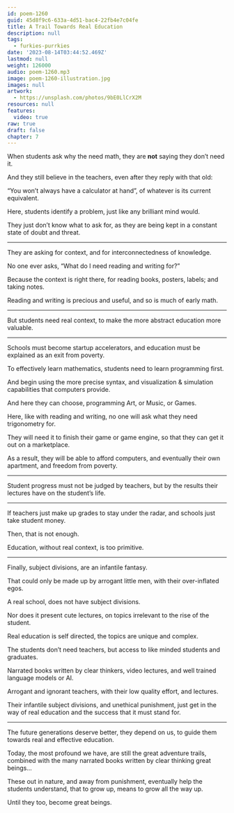 ```yaml
---
id: poem-1260
guid: 45d8f9c6-633a-4d51-bac4-22fb4e7c04fe
title: A Trail Towards Real Education
description: null
tags:
  - furkies-purrkies
date: '2023-08-14T03:44:52.469Z'
lastmod: null
weight: 126000
audio: poem-1260.mp3
image: poem-1260-illustration.jpg
images: null
artwork:
  - https://unsplash.com/photos/9bE0LlCrX2M
resources: null
features:
  video: true
raw: true
draft: false
chapter: 7
---
```


When students ask why the need math,
they are __not__ saying they don’t need it.

And they still believe in the teachers,
even after they reply with that old:

“You won’t always have a calculator at hand”,
of whatever is its current equivalent.

Here, students identify a problem,
just like any brilliant mind would.

They just don’t know what to ask for,
as they are being kept in a constant state of doubt and threat.

---

They are asking for context,
and for interconnectedness of knowledge.

No one ever asks,
“What do I need reading and writing for?”

Because the context is right there,
for reading books, posters, labels; and taking notes.

Reading and writing is precious and useful,
and so is much of early math.

---

But students need real context,
to make the more abstract education more valuable.

---

Schools must become startup accelerators,
and education must be explained as an exit from poverty.

To effectively learn mathematics,
students need to learn programming first.

And begin using the more precise syntax,
and visualization & simulation capabilities that computers provide.

And here they can choose,
programming Art, or Music, or Games.

Here, like with reading and writing,
no one will ask what they need trigonometry for.

They will need it to finish their game or game engine,
so that they can get it out on a marketplace.

As a result, they will be able to afford computers,
and eventually their own apartment, and freedom from poverty.

---

Student progress must not be judged by teachers,
but by the results their lectures have on the student’s life.

---

If teachers just make up grades to stay under the radar,
and schools just take student money.

Then,
that is not enough.

Education, without real context,
is too primitive.

---

Finally, subject divisions,
are an infantile fantasy.

That could only be made up by arrogant little men,
with their over-inflated egos.

A real school,
does not have subject divisions.

Nor does it present cute lectures,
on topics irrelevant to the rise of the student.

Real education is self directed,
the topics are unique and complex.

The students don’t need teachers,
but access to like minded students and graduates.

Narrated books written by clear thinkers, video lectures,
and well trained language models or AI.

Arrogant and ignorant teachers,
with their low quality effort, and lectures.

Their infantile subject divisions, and unethical punishment,
just get in the way of real education and the success that it must stand for.

---

The future generations deserve better,
they depend on us, to guide them towards real and effective education.

Today, the most profound we have, are still the great adventure trails,
combined with the many narrated books written by clear thinking great beings…

These out in nature, and away from punishment, eventually help the students understand,
that to grow up, means to grow all the way up.

Until they too,
become great beings.

